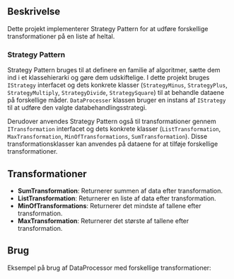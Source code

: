 ﻿## Beskrivelse
Dette projekt implementerer Strategy Pattern for at udføre forskellige transformationer på en liste af heltal.

### Strategy Pattern
Strategy Pattern bruges til at definere en familie af algoritmer, sætte dem ind i et klassehierarki og gøre dem udskiftelige. I dette projekt bruges `IStrategy` interfacet og dets konkrete klasser (`StrategyMinus`, `StrategyPlus`, `StrategyMultiply`, `StrategyDivide`, `StrategySquare`) til at behandle dataene på forskellige måder. `DataProcesser` klassen bruger en instans af `IStrategy` til at udføre den valgte databehandlingsstrategi.

Derudover anvendes Strategy Pattern også til transformationer gennem `ITransformation` interfacet og dets konkrete klasser (`ListTransformation`, `MaxTransformation`, `MinOfTransformations`, `SumTransformation`). Disse transformationsklasser kan anvendes på dataene for at tilføje forskellige transformationer.

## Transformationer
- **SumTransformation**: Returnerer summen af data efter transformation.
- **ListTransformation**: Returnerer en liste af data efter transformation.
- **MinOfTransformations**: Returnerer det mindste af tallene efter transformation.
- **MaxTransformation**: Returnerer det største af tallene efter transformation.

## Brug
Eksempel på brug af DataProcessor med forskellige transformationer: